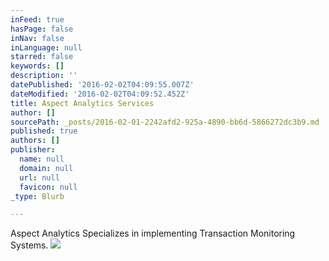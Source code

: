 ```yaml
---
inFeed: true
hasPage: false
inNav: false
inLanguage: null
starred: false
keywords: []
description: ''
datePublished: '2016-02-02T04:09:55.007Z'
dateModified: '2016-02-02T04:09:52.452Z'
title: Aspect Analytics Services
author: []
sourcePath: _posts/2016-02-01-2242afd2-925a-4890-bb6d-5866272dc3b9.md
published: true
authors: []
publisher:
  name: null
  domain: null
  url: null
  favicon: null
_type: Blurb

---
```

Aspect Analytics Specializes in implementing Transaction Monitoring Systems.
![](https://the-grid-user-content.s3-us-west-2.amazonaws.com/77d05bb5-f286-4815-8d47-d3e9150193e8.png)